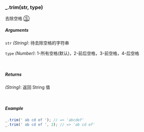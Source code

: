 ### _.trim(str, type)

去除空格 [&#x24C8;](https://github.com/MuYunyun/diana/blob/master/src/common/string/trim.ts "View in source")

##### Arguments
`str` *(String)*: 待去除空格的字符串

`type` *(Number)*: 1-所有空格(默认)，2-前后空格，3-前空格，4-后空格

&nbsp;&nbsp;

##### Returns
*(String)*: 返回 String 值

&nbsp;&nbsp;

##### Example
```js
_.trim(' ab cd ef '); // => 'abcdef'
_.trim(' ab cd ef ', 2); // => 'ab cd ef'
```

